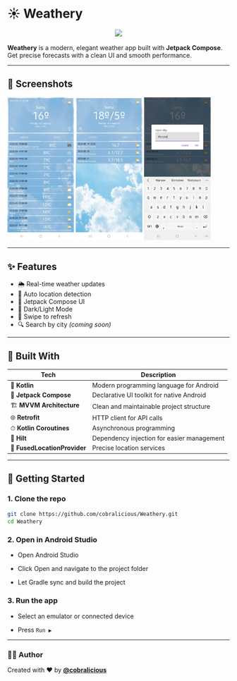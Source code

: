 # ☀️ Weathery

<p align="center">
  <img src="https://readme-typing-svg.demolab.com?font=Fira+Code&size=24&duration=4000&pause=1000&color=75A9D5&center=true&vCenter=true&width=600&lines=✨+Welcome+to+Weathery!;Your+ultimate+weather+companion🌦️;Real-time+forecasts+with+beautiful+Compose+UI;Lightning-fast+performance+⚡" />
</p>


**Weathery** is a modern, elegant weather app built with **Jetpack Compose**.  
Get precise forecasts with a clean UI and smooth performance.

---

## 📱 Screenshots

<p float="left">
  <img src="screenshots/screen1.png" width="30%" />
  <img src="screenshots/screen2.png" width="30%" />
  <img src="screenshots/screen3.png" width="30%" />
</p>

---

## ✨ Features

- 🌦 Real-time weather updates
- 📍 Auto location detection
- 🎨 Jetpack Compose UI
- 🌙 Dark/Light Mode
- 🔄 Swipe to refresh
- 🔍 Search by city *(coming soon)*

---

## 🧱 Built With

| Tech                     | Description                                      |
|--------------------------|--------------------------------------------------|
| 🧠 **Kotlin**            | Modern programming language for Android          |
| 🧩 **Jetpack Compose**   | Declarative UI toolkit for native Android        |
| 🏗 **MVVM Architecture** | Clean and maintainable project structure         |
| 🌐 **Retrofit**          | HTTP client for API calls                        |
| ⏱ **Kotlin Coroutines** | Asynchronous programming                         |
| 💉 **Hilt**              | Dependency injection for easier management       |
| 📍 **FusedLocationProvider** | Precise location services                   |

---

## 🚀 Getting Started

### 1. Clone the repo

```bash
git clone https://github.com/cobralicious/Weathery.git
cd Weathery
```

### 2. Open in Android Studio
- Open Android Studio

- Click Open and navigate to the project folder

- Let Gradle sync and build the project

### 3. Run the app
- Select an emulator or connected device

- Press `Run ▶️`

---
  
### 🧑‍💻 Author
Created with ❤️ by [**@cobralicious**](https://t.me/cobralicious) 

